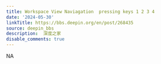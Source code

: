 ```yaml
---
title: Workspace View Naviagation  pressing keys 1 2 3 4 
date: '2024-05-30'
linkTitle: https://bbs.deepin.org/en/post/268435
source: deepin_bbs
description:  深度之家 
disable_comments: true
---
```

NA
